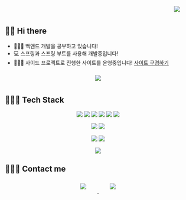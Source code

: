 

<p align="right">
      <img src="https://hits.seeyoufarm.com/api/count/incr/badge.svg?url=https%3A%2F%2Fgithub.com%2Fleejieuns2&count_bg=%236BA4F8&title_bg=%230E1116&icon=github.svg&icon_color=%23FFFFFF&title=hits&edge_flat=false"
           style="height: auto; margin-left: 20px; margin-right: 20px; padding: 10px;"/>
  </p>

  ## 👋🏻 Hi there  

  - 👩🏻‍💼   백앤드 개발을 공부하고 있습니다!
  - 💻   스프링과 스프링 부트를 사용해 개발중입니다!
  - 👩🏻‍🏫   사이드 프로젝트로 진행한 사이트를 운영중입니다! [사이트 구경하기](https://scopewith.com/)


  <div id="main" align="center">
      <img 
          src="https://github-readme-stats.vercel.app/api?username=9sanha&hide=stars,contribs&count_private=true&show_icons=true"
          style="height: auto; margin-left: 20px; margin-right: 20px; padding: 10px;"/>
  </div>
  


  ## 👩🏻‍💻 Tech Stack 

  <p align="center">
      <img src="https://img.shields.io/badge/Java-007396?style=flat-square&logo=Java&logoColor=white"/>
      <img src="https://img.shields.io/badge/Javascript-ffb13b?style=flat-square&logo=javascript&logoColor=white"/>
      <img src="https://img.shields.io/badge/Python-3766AB?style=flat-square&logo=Python&logoColor=white"/>  
      <img src="https://img.shields.io/badge/C-A8B9CC?style=flat-square&logo=C&logoColor=white"/>
      <img src="https://img.shields.io/badge/HTML-E34F26?style=flat-square&logo=html5&logoColor=white"/>
      <img src="https://img.shields.io/badge/CSS-1572B6?style=flat-square&logo=css3&logoColor=white"/>
  </p>
  <p align="center">
      <img src="https://img.shields.io/badge/Spring-6DB33F?style=flat-square&logo=Spring&logoColor=white"/>
      <img src="https://img.shields.io/badge/Flask-092E20?style=flat-square&logo=Flask&logoColor=white"/></p>


  <p align="center">
      <img src="https://img.shields.io/badge/MongoDB-342FF?style=flat-square&logo=mongoDb&logoColor=white"/>
      <img src="https://img.shields.io/badge/Mysql-E6B91E?style=flat-square&logo=MySql&logoColor=white"/>
  </p>
  <p align="center">    
      <img src="https://img.shields.io/badge/aws-333664?style=flat-square&logo=amazon-aws&logoColor=white"/>
  </p>
  


  ## 🙋🏻‍♀️ Contact me

  <div align="center">
      <a href="https://open.kakao.com/o/sWxtigwc">
          <img 
              src="https://img.shields.io/badge/Kakao-FFF211?style=for-the-badge&logo=KakaoTalk&logoColor=black&link=https://open.kakao.com/o/sWxtigwc"
              style="height: auto; margin-left: 20px; margin-right: 20px; padding: 10px;"/>
      </a>
      <a href="https://instagram.com/9_ml_er/">
          <img 
              src="https://img.shields.io/badge/Instagram-E4405F?style=for-the-badge&logo=instagram&logoColor=white&link=https://instagram.com/9_ml_er/"
              style="height: auto; margin-left: 20px; margin-right: 20px; padding: 10px;"/>
      </a>
  
